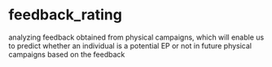 # feedback_rating
analyzing feedback obtained from physical campaigns, which will enable us to predict whether an individual is a potential EP or not in future physical campaigns based on the feedback
